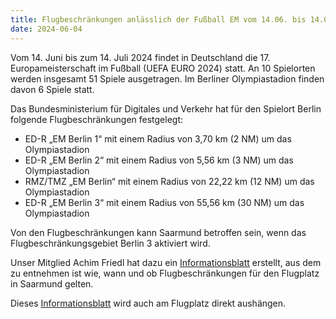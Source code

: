 ```yaml
---
title: Flugbeschränkungen anlässlich der Fußball EM vom 14.06. bis 14.07.2024
date: 2024-06-04
---
```


Vom 14. Juni bis zum 14. Juli 2024 findet in Deutschland die 17. Europameisterschaft im Fußball (UEFA EURO 2024) statt.
An 10 Spielorten werden insgesamt 51 Spiele ausgetragen. Im Berliner Olympiastadion finden davon 6 Spiele statt.
 
Das Bundesministerium für Digitales und Verkehr hat für den Spielort Berlin folgende Flugbeschränkungen festgelegt:

- ED-R „EM Berlin 1“ mit einem Radius von 3,70 km (2 NM) um das Olympiastadion
- ED-R „EM Berlin 2“ mit einem Radius von 5,56 km (3 NM) um das Olympiastadion
- RMZ/TMZ „EM Berlin“ mit einem Radius von 22,22 km (12 NM) um das Olympiastadion
- ED-R „EM Berlin 3“ mit einem Radius von 55,56 km (30 NM) um das Olympiastadion
 
Von den Flugbeschränkungen kann Saarmund betroffen sein, wenn das Flugbeschränkungsgebiet Berlin 3 aktiviert wird.
 
Unser Mitglied Achim Friedl hat dazu ein [Informationsblatt](/assets/pdf/240530_NLV-Saarmund_UEFA-EURO-2024.pdf) erstellt,
aus dem zu entnehmen ist wie, wann und ob Flugbeschränkungen für den Flugplatz in Saarmund gelten.
 
Dieses [Informationsblatt](/assets/pdf/240530_NLV-Saarmund_UEFA-EURO-2024.pdf) wird auch am Flugplatz direkt aushängen.
 
